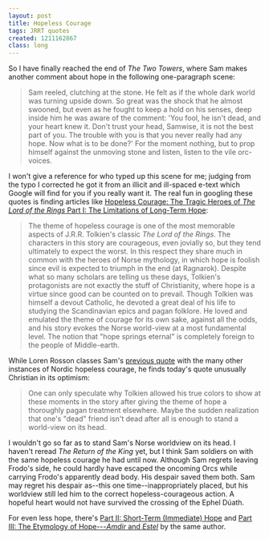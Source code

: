 ```yaml
---
layout: post
title: Hopeless Courage
tags: JRRT quotes
created: 1211162867
class: long
---
```

So I have finally reached the end of *The Two Towers*, where Sam makes another comment about hope in the following one-paragraph scene:

> Sam reeled, clutching at the stone. He felt as if the whole dark world was turning upside down. So great was the shock that he almost swooned, but even as he fought to keep a hold on his senses, deep inside him he was aware of the comment: 'You fool, he isn't dead, and your heart knew it. Don't trust your head, Samwise, it is not the best part of you. The trouble with you is that you never really had any hope.<!--break--> Now what is to be done?'  For the moment nothing, but to prop himself against the unmoving stone and listen, listen to the vile orc-voices.

I won't give a reference for who typed up this scene for me; judging from the typo I corrected he got it from an illicit and ill-spaced e-text which Google will find for you if you really want it.  The real fun in googling these quotes is finding articles like [Hopeless Courage: The Tragic Heroes of *The Lord of the Rings* Part I: The Limitations of Long-Term Hope](http://www.hollywoodjesus.com/lord_of_the_rings_guest_03.htm):

> The theme of hopeless courage is one of the most memorable aspects of J.R.R. Tolkien's classic *The Lord of the Rings*. The characters in this story are courageous, even jovially so, but they tend ultimately to expect the worst. In this respect they share much in common with the heroes of Norse mythology, in which hope is foolish since evil is expected to triumph in the end (at Ragnarok). Despite what so many scholars are telling us these days, Tolkien's protagonists are not exactly the stuff of Christianity, where hope is a virtue since good can be counted on to prevail. Though Tolkien was himself a devout Catholic, he devoted a great deal of his life to studying the Scandinavian epics and pagan folklore. He loved and emulated the theme of courage for its own sake, against all the odds, and his story evokes the Norse world-view at a most fundamental level. The notion that "hope springs eternal" is completely foreign to the people of Middle-earth. 

While Loren Rosson classes Sam's [previous quote](http://www.mcdemarco.net/node/420) with the many other instances of Nordic hopeless courage, he finds today's quote unusually Christian in its optimism:

> One can only speculate why Tolkien allowed his true colors to show at these moments in the story after giving the theme of hope a thoroughly pagan treatment elsewhere. Maybe the sudden realization that one's "dead" friend isn't dead after all is enough to stand a world-view on its head.

I wouldn't go so far as to stand Sam's Norse worldview on its head.  I haven't reread *The Return of the King* yet, but I think Sam soldiers on with the same hopeless courage he had until now.  Although Sam regrets leaving Frodo's side, he could hardly have escaped the oncoming Orcs while carrying Frodo's apparently dead body.  His despair saved them both.  Sam may regret his despair as--this one time--inappropriately placed, but his worldview still led him to the correct hopeless-courageous action.  A hopeful heart would not have survived the crossing of the Ephel Dúath.

For even less hope, there's [Part II: Short-Term (Immediate) Hope](http://www.hollywoodjesus.com/lord_of_the_rings_guest_04.htm) and [Part III: The Etymology of Hope---*Amdir* and *Estel*](http://www.hollywoodjesus.com/lord_of_the_rings_guest_05.htm) by the same author.
